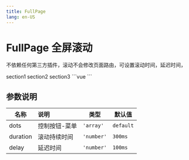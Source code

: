 ```yaml
---
title: FullPage
lang: en-US
---
```

# FullPage 全屏滚动
不依赖任何第三方插件，滚动不会修改页面路由，可设置滚动时间，延迟时间，

<cp-full-page>
    <cp-section>section1</cp-section>
    <cp-section>section2</cp-section>
    <cp-section>section3</cp-section>
</cp-full-page>
```vue
<template>
    <cp-full-page>
        <cp-section>section1</cp-section>
        <cp-section>section2</cp-section>
        <cp-section>section3</cp-section>
</cp-full-page>
</template>
```

## 参数说明

| 名称        | 说明             | 类型              | 默认值     |
| ----------- |:-----------------| -----------------|-----------|
| dots        | 控制按钮-菜单     | `'array'`        | ``default``|
| duration    | 滚动持续时间 | `'number'`         | ``300ms``|
| delay       | 延迟时间       | `'number'`       | ``100ms``  |